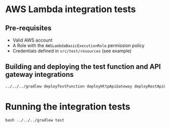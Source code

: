# AWS Lambda integration tests

## Pre-requisites

* Valid AWS account
* A Role with the `AWSLambdaBasicExecutionRole` permission policy
* Credentials defined in `src/test/resources` (see example)

## Building and deploying the test function and API gateway integrations

```bash
../../../gradlew deployTestFunction deployHttpApiGateway deployRestApiGateway
```

# Running the integration tests

``bash
../../../gradlew test
``

